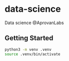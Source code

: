 # data-science
Data science @AprovanLabs

## Getting Started

```sh
python3 -m venv .venv
source .venv/bin/activate
```
